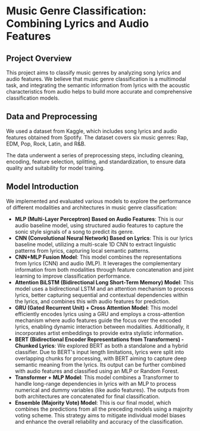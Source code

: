 # Music Genre Classification: Combining Lyrics and Audio Features

## Project Overview

This project aims to classify music genres by analyzing song lyrics and audio features. We believe that music genre classification is a multimodal task, and integrating the semantic information from lyrics with the acoustic characteristics from audio helps to build more accurate and comprehensive classification models.

## Data and Preprocessing

We used a dataset from Kaggle, which includes song lyrics and audio features obtained from Spotify. The dataset covers six music genres: Rap, EDM, Pop, Rock, Latin, and R&B.

The data underwent a series of preprocessing steps, including cleaning, encoding, feature selection, splitting, and standardization, to ensure data quality and suitability for model training.

## Model Introduction

We implemented and evaluated various models to explore the performance of different modalities and architectures in music genre classification:

* **MLP (Multi-Layer Perceptron) Based on Audio Features**: This is our audio baseline model, using structured audio features to capture the sonic style signals of a song to predict its genre.
* **CNN (Convolutional Neural Network) Based on Lyrics**: This is our lyrics baseline model, utilizing a multi-scale 1D CNN to extract linguistic patterns from lyrics, capturing local semantic patterns.
* **CNN+MLP Fusion Model**: This model combines the representations from lyrics (CNN) and audio (MLP). It leverages the complementary information from both modalities through feature concatenation and joint learning to improve classification performance.
* **Attention BiLSTM (Bidirectional Long Short-Term Memory) Model**: This model uses a bidirectional LSTM and an attention mechanism to process lyrics, better capturing sequential and contextual dependencies within the lyrics, and combines this with audio features for prediction.
* **GRU (Gated Recurrent Unit) + Cross Attention Model**: This model efficiently encodes lyrics using a GRU and employs a cross-attention mechanism where audio features guide the focus over the encoded lyrics, enabling dynamic interaction between modalities. Additionally, it incorporates artist embeddings to provide extra stylistic information.
* **BERT (Bidirectional Encoder Representations from Transformers) - Chunked Lyrics**: We explored BERT as both a standalone and a hybrid classifier. Due to BERT's input length limitations, lyrics were split into overlapping chunks for processing, with BERT aiming to capture deep semantic meaning from the lyrics. Its output can be further combined with audio features and classified using an MLP or Random Forest.
* **Transformer + MLP Model**: This model combines a Transformer to handle long-range dependencies in lyrics with an MLP to process numerical and dummy variables (like audio features). The outputs from both architectures are concatenated for final classification.
* **Ensemble (Majority Vote) Model**: This is our final model, which combines the predictions from all the preceding models using a majority voting scheme. This strategy aims to mitigate individual model biases and enhance the overall reliability and accuracy of the classification.

